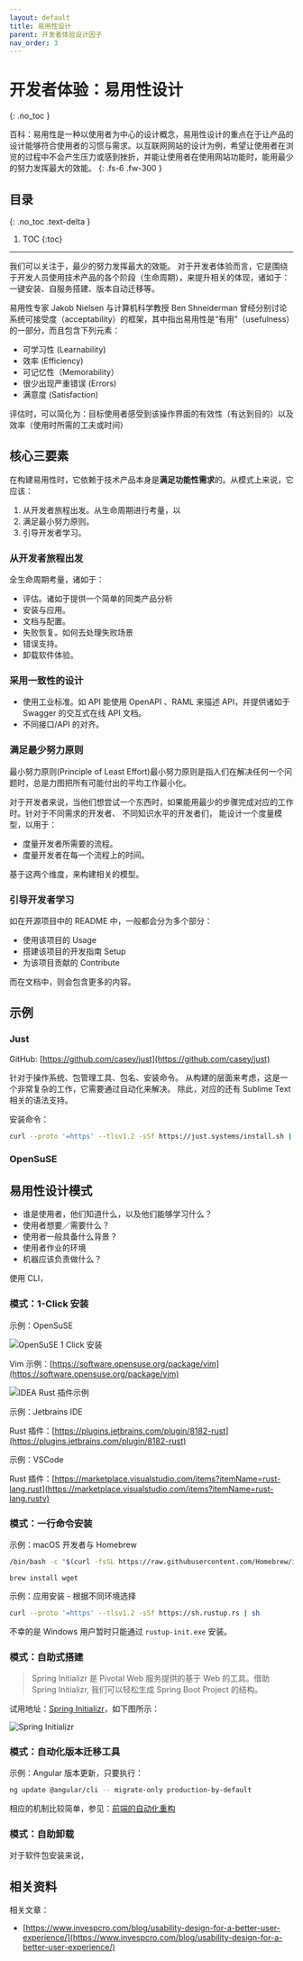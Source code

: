```yaml
---
layout: default
title: 易用性设计
parent: 开发者体验设计因子
nav_order: 3
---
```


# 开发者体验：易用性设计
{: .no_toc }


百科：易用性是一种以使用者为中心的设计概念，易用性设计的重点在于让产品的设计能够符合使用者的习惯与需求。以互联网网站的设计为例，希望让使用者在浏览的过程中不会产生压力或感到挫折，并能让使用者在使用网站功能时，能用最少的努力发挥最大的效能。
{: .fs-6 .fw-300 }

## 目录
{: .no_toc .text-delta }

1. TOC
{:toc}

---

我们可以关注于，最少的努力发挥最大的效能。 对于开发者体验而言，它是围绕于开发人员使用技术产品的各个阶段（生命周期），来提升相关的体现，诸如于：一键安装、自服务搭建、版本自动迁移等。

易用性专家 Jakob Nielsen 与计算机科学教授 Ben Shneiderman 曾经分别讨论系统可接受度（acceptability）的框架，其中指出易用性是“有用”（usefulness）的一部分，而且包含下列元素：

- 可学习性 (Learnability)
- 效率 (Efficiency)
- 可记忆性（Memorability）
- 很少出现严重错误 (Errors)
- 满意度 (Satisfaction)

评估时，可以简化为：目标使用者感受到该操作界面的有效性（有达到目的）以及效率（使用时所需的工夫或时间）

## 核心三要素

在构建易用性时，它依赖于技术产品本身是**满足功能性需求**的。从模式上来说，它应该：

1. 从开发者旅程出发。从生命周期进行考量，以
2. 满足最小努力原则。 
3. 引导开发者学习。

### 从开发者旅程出发

全生命周期考量，诸如于：

- 评估。诸如于提供一个简单的同类产品分析
- 安装与应用。
- 文档与配置。
- 失败恢复。如何去处理失败场景
- 错误支持。
- 卸载软件体验。

### 采用一致性的设计

- 使用工业标准。如 API 能使用 OpenAPI 、RAML 来描述 API，并提供诸如于 Swagger 的交互式在线 API 文档。
- 不同接口/API 的对齐。

### 满足最少努力原则 

最小努力原则(Principle of Least Effort)最小努力原则是指人们在解决任何一个问题时，总是力图把所有可能付出的平均工作最小化。

对于开发者来说，当他们想尝试一个东西时，如果能用最少的步骤完成对应的工作时。针对于不同需求的开发者、 不同知识水平的开发者们， 能设计一个度量模型，以用于：

- 度量开发者所需要的流程。
- 度量开发者在每一个流程上的时间。

基于这两个维度，来构建相关的模型。

### 引导开发者学习

如在开源项目中的 README 中，一般都会分为多个部分：

- 使用该项目的 Usage
- 搭建该项目的开发指南 Setup
- 为该项目贡献的 Contribute 

而在文档中，则会包含更多的内容。

## 示例

### Just

GitHub: [https://github.com/casey/just](https://github.com/casey/just)

针对于操作系统、包管理工具、包名、安装命令。 从构建的层面来考虑，这是一个非常复杂的工作，它需要通过自动化来解决。 除此，对应的还有 Sublime Text 相关的语法支持。

安装命令：

```bash
curl --proto '=https' --tlsv1.2 -sSf https://just.systems/install.sh | bash -s -- --to DEST
```

### OpenSuSE 

## 易用性设计模式

- 谁是使用者，他们知道什么，以及他们能够学习什么？
- 使用者想要／需要什么？
- 使用者一般具备什么背景？
- 使用者作业的环境
- 机器应该负责做什么？

使用 CLI，

### 模式：1-Click 安装

示例：OpenSuSE

![OpenSuSE 1 Click 安装](/image/opensuse-1-click.png)

Vim 示例：[https://software.opensuse.org/package/vim](https://software.opensuse.org/package/vim)

![IDEA Rust 插件示例](/image/idea-rust-click.png)

示例：Jetbrains IDE

Rust 插件：[https://plugins.jetbrains.com/plugin/8182-rust](https://plugins.jetbrains.com/plugin/8182-rust)

示例：VSCode

Rust 插件：[https://marketplace.visualstudio.com/items?itemName=rust-lang.rust](https://marketplace.visualstudio.com/items?itemName=rust-lang.rustv)


### 模式：一行命令安装

示例：macOS 开发者与 Homebrew

```bash
/bin/bash -c "$(curl -fsSL https://raw.githubusercontent.com/Homebrew/install/HEAD/install.sh)"
```

```
brew install wget
```

示例：应用安装 - 根据不同环境选择

```bash
curl --proto '=https' --tlsv1.2 -sSf https://sh.rustup.rs | sh
```

不幸的是 Windows 用户暂时只能通过 `rustup-init.exe` 安装。

### 模式：自助式搭建

> Spring Initializr 是 Pivotal Web 服务提供的基于 Web 的工具。借助 Spring Initializr, 我们可以轻松生成 Spring Boot Project 的结构。

试用地址：[Spring Initializr](https://start.spring.io)，如下图所示：

![Spring Initializr](image/spring-initalizr.png)

### 模式：自动化版本迁移工具

示例：Angular 版本更新，只要执行：

```bash
ng update @angular/cli -- migrate-only production-by-default
```

相应的机制比较简单，参见：[前端的自动化重构](https://www.phodal.com/blog/frontend-auto-refactor/)

### 模式：自助卸载

对于软件包安装来说，

## 相关资料

相关文章：

- [https://www.invespcro.com/blog/usability-design-for-a-better-user-experience/](https://www.invespcro.com/blog/usability-design-for-a-better-user-experience/)

